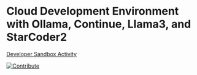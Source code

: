 # Cloud Development Environment with Ollama, Continue, Llama3, and StarCoder2

[Developer Sandbox Activity](https://developers.redhat.com/articles/2024/08/12/integrate-private-ai-coding-assistant-ollama)

[![Contribute](https://www.eclipse.org/che/contribute.svg)](https://workspaces.openshift.com#https://github.com/maximilianoPizarro/cde-ollama-continue/)
